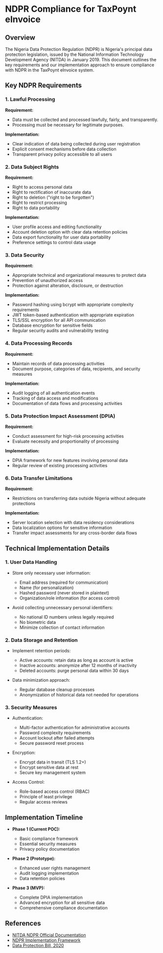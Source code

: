 # NDPR Compliance for TaxPoynt eInvoice

## Overview

The Nigeria Data Protection Regulation (NDPR) is Nigeria's principal data protection legislation, issued by the National Information Technology Development Agency (NITDA) in January 2019. This document outlines the key requirements and our implementation approach to ensure compliance with NDPR in the TaxPoynt eInvoice system.

## Key NDPR Requirements

### 1. Lawful Processing

**Requirement:**
- Data must be collected and processed lawfully, fairly, and transparently.
- Processing must be necessary for legitimate purposes.

**Implementation:**
- Clear indication of data being collected during user registration
- Explicit consent mechanisms before data collection
- Transparent privacy policy accessible to all users

### 2. Data Subject Rights

**Requirement:**
- Right to access personal data
- Right to rectification of inaccurate data
- Right to deletion ("right to be forgotten")
- Right to restrict processing
- Right to data portability

**Implementation:**
- User profile access and editing functionality
- Account deletion option with clear data retention policies
- Data export functionality for user data portability
- Preference settings to control data usage

### 3. Data Security

**Requirement:**
- Appropriate technical and organizational measures to protect data
- Prevention of unauthorized access
- Protection against alteration, disclosure, or destruction

**Implementation:**
- Password hashing using bcrypt with appropriate complexity requirements
- JWT token-based authentication with appropriate expiration
- TLS/SSL encryption for all API communication
- Database encryption for sensitive fields
- Regular security audits and vulnerability testing

### 4. Data Processing Records

**Requirement:**
- Maintain records of data processing activities
- Document purpose, categories of data, recipients, and security measures

**Implementation:**
- Audit logging of all authentication events
- Tracking of data access and modifications
- Documentation of data flows and processing activities

### 5. Data Protection Impact Assessment (DPIA)

**Requirement:**
- Conduct assessment for high-risk processing activities
- Evaluate necessity and proportionality of processing

**Implementation:**
- DPIA framework for new features involving personal data
- Regular review of existing processing activities

### 6. Data Transfer Limitations

**Requirement:**
- Restrictions on transferring data outside Nigeria without adequate protections

**Implementation:**
- Server location selection with data residency considerations
- Data localization options for sensitive information
- Transfer impact assessments for any cross-border data flows

## Technical Implementation Details

### 1. User Data Handling

- Store only necessary user information:
  - Email address (required for communication)
  - Name (for personalization)
  - Hashed password (never stored in plaintext)
  - Organization/role information (for access control)

- Avoid collecting unnecessary personal identifiers:
  - No national ID numbers unless legally required
  - No biometric data
  - Minimize collection of contact information

### 2. Data Storage and Retention

- Implement retention periods:
  - Active accounts: retain data as long as account is active
  - Inactive accounts: anonymize after 12 months of inactivity
  - Deleted accounts: purge personal data within 30 days

- Data minimization approach:
  - Regular database cleanup processes
  - Anonymization of historical data not needed for operations

### 3. Security Measures

- Authentication:
  - Multi-factor authentication for administrative accounts
  - Password complexity requirements
  - Account lockout after failed attempts
  - Secure password reset process

- Encryption:
  - Encrypt data in transit (TLS 1.2+)
  - Encrypt sensitive data at rest
  - Secure key management system

- Access Control:
  - Role-based access control (RBAC)
  - Principle of least privilege
  - Regular access reviews

## Implementation Timeline

- **Phase 1 (Current POC):**
  - Basic compliance framework
  - Essential security measures
  - Privacy policy documentation

- **Phase 2 (Prototype):**
  - Enhanced user rights management
  - Audit logging implementation
  - Data retention policies

- **Phase 3 (MVP):**
  - Complete DPIA implementation
  - Advanced encryption for all sensitive data
  - Comprehensive compliance documentation

## References

- [NITDA NDPR Official Documentation](https://nitda.gov.ng/nit/nitda-nigeria-data-protection-regulation/)
- [NDPR Implementation Framework](https://nitda.gov.ng/document/ndpr-implementation-framework/)
- [Data Protection Bill, 2020](https://www.nass.gov.ng/)
